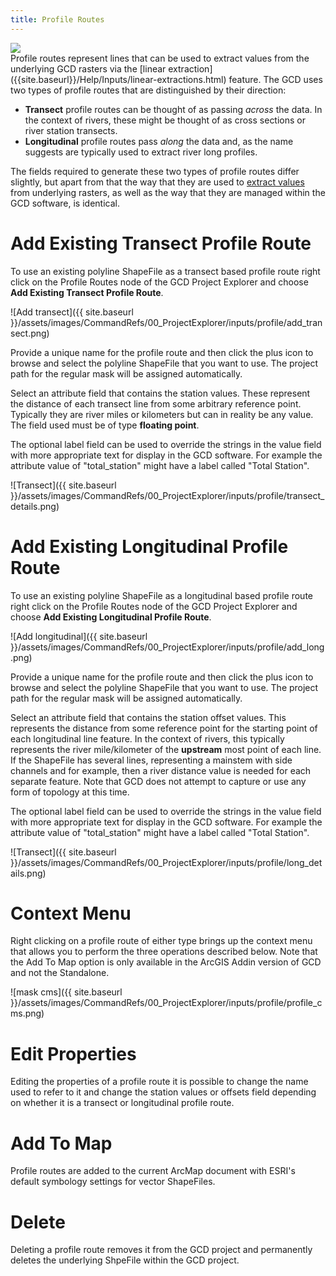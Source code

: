 ```yaml
---
title: Profile Routes
---
```


<div class="float-right">
<img src="{{ site.baseurl }} /assets/images/CommandRefs/00_ProjectExplorer/inputs/profile/profile_routes.png"></div>
Profile routes represent lines that can be used to extract values from the underlying GCD rasters via the [linear extraction]({{site.baseurl}}/Help/Inputs/linear-extractions.html) feature. The GCD uses two types of profile routes that are distinguished by their direction:

* **Transect** profile routes can be thought of as passing *across* the data. In the context of rivers, these might be thought of as cross sections or river station transects.
* **Longitudinal** profile routes pass *along* the data and, as the name suggests are typically used to extract river long profiles.

The fields required to generate these two types of profile routes differ slightly, but apart from that the way that they are used to [extract values]({{site.baseurl}}/Help/Inputs/linear-extractions.html) from underlying rasters, as well as the way that they are managed within the GCD software, is identical.

# Add Existing Transect Profile Route

To use an existing polyline ShapeFile as a transect based profile route right click on the Profile Routes node of the GCD Project Explorer and choose **Add Existing Transect Profile Route**.

![Add transect]({{ site.baseurl }}/assets/images/CommandRefs/00_ProjectExplorer/inputs/profile/add_transect.png)

Provide a unique name for the profile route and then click the plus icon to browse and select the polyline ShapeFile that you want to use. The project path for the regular mask will be assigned automatically.

Select an attribute field that contains the station values. These represent the distance of each transect line from some arbitrary reference point. Typically they are river miles or kilometers but can in reality be any value. The field used must be of type **floating point**.

The optional label field can be used to override the strings in the value field with more appropriate text for display in the GCD software. For example the attribute value of "total_station" might have a label called "Total Station".

![Transect]({{ site.baseurl }}/assets/images/CommandRefs/00_ProjectExplorer/inputs/profile/transect_details.png)

# Add Existing Longitudinal Profile Route

To use an existing polyline ShapeFile as a longitudinal based profile route right click on the Profile Routes node of the GCD Project Explorer and choose **Add Existing Longitudinal Profile Route**.

![Add longitudinal]({{ site.baseurl }}/assets/images/CommandRefs/00_ProjectExplorer/inputs/profile/add_long.png)

Provide a unique name for the profile route and then click the plus icon to browse and select the polyline ShapeFile that you want to use. The project path for the regular mask will be assigned automatically.

Select an attribute field that contains the station offset values. This represents the distance from some reference point for the starting point of each longitudinal line feature. In the context of rivers, this typically represents the river mile/kilometer of the **upstream** most point of each line. If the ShapeFile has several lines, representing a mainstem with side channels and for example, then a river distance value is needed for each separate feature. Note that GCD does not attempt to capture or use any form of topology at this time.

The optional label field can be used to override the strings in the value field with more appropriate text for display in the GCD software. For example the attribute value of "total_station" might have a label called "Total Station".

![Transect]({{ site.baseurl }}/assets/images/CommandRefs/00_ProjectExplorer/inputs/profile/long_details.png)

# Context Menu

Right clicking on a profile route of either type brings up the context menu that allows you to perform the three operations described below. Note that the Add To Map option is only available in the ArcGIS Addin version of GCD and not the Standalone.

![mask cms]({{ site.baseurl }}/assets/images/CommandRefs/00_ProjectExplorer/inputs/profile/profile_cms.png)

# Edit Properties

Editing the properties of a profile route it is possible to change the name used to refer to it and change the station values or offsets field depending on whether it is a transect or longitudinal profile route.

# Add To Map

Profile routes are added to the current ArcMap document with ESRI's default symbology settings for vector ShapeFiles.

# Delete

Deleting a profile route removes it from the GCD project and permanently deletes the underlying ShpeFile within the GCD project.